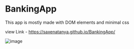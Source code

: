 # BankingApp

This app is mostly made with DOM elements and minimal css

view Link - https://saxenatanya.github.io/BankingApp/

![image](https://user-images.githubusercontent.com/82470912/128200618-d491a5ec-5491-43d3-8347-0352d86ea407.png)
